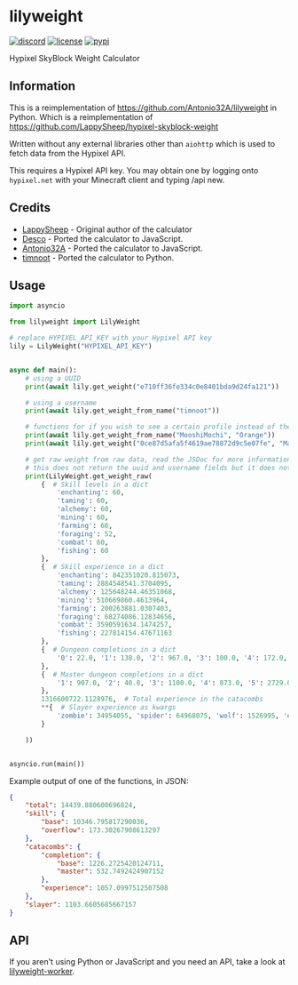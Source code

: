 # lilyweight

[![discord](https://img.shields.io/discord/670733991082459146?logo=discord&style=for-the-badge)](https://discord.gg/kXfBmF4)
[![license](https://img.shields.io/badge/license-MIT-green?style=for-the-badge)](LICENSE)
[![pypi](https://img.shields.io/pypi/v/lilyweight?style=for-the-badge)](https://pypi.org/project/lilyweight/)

Hypixel SkyBlock Weight Calculator

## Information

This is a reimplementation of https://github.com/Antonio32A/lilyweight in Python.
Which is a reimplementation of https://github.com/LappySheep/hypixel-skyblock-weight

Written without any external libraries other than `aiohttp` which is used to fetch data from the Hypixel API.

This requires a Hypixel API key. You may obtain one by logging onto `hypixel.net` with your Minecraft client and typing
/api new.

## Credits
- [LappySheep](https://github.com/LappySheep/) - Original author of the calculator
- [Desco](https://github.com/Desco1) - Ported the calculator to JavaScript.
- [Antonio32A](https://github.com/Antonio32A) - Ported the calculator to JavaScript.
- [timnoot](https://github.com/timnoot) - Ported the calculator to Python.

## Usage

```py
import asyncio

from lilyweight import LilyWeight

# replace HYPIXEL_API_KEY with your Hypixel API key
lily = LilyWeight("HYPIXEL_API_KEY")


async def main():
    # using a UUID
    print(await lily.get_weight("e710ff36fe334c0e8401bda9d24fa121"))

    # using a username
    print(await lily.get_weight_from_name("timnoot"))

    # functions for if you wish to see a certain profile instead of the most recently used profile
    print(await lily.get_weight_from_name("MooshiMochi", "Orange"))
    print(await lily.get_weight("0ce87d5afa5f4619ae78872d9c5e07fe", "Mango"))

    # get raw weight from raw data, read the JSDoc for more information
    # this does not return the uuid and username fields but it does not make any requests
    print(LilyWeight.get_weight_raw(
        {  # Skill levels in a dict
            'enchanting': 60,
            'taming': 60,
            'alchemy': 60,
            'mining': 60,
            'farming': 60,
            'foraging': 52,
            'combat': 60,
            'fishing': 60
        },
        {  # Skill experience in a dict
            'enchanting': 842351020.815073,
            'taming': 2884548541.3704095,
            'alchemy': 125648244.46351068,
            'mining': 510669860.4613964,
            'farming': 200263881.0307403,
            'foraging': 68274086.12834656,
            'combat': 3590591634.1474257,
            'fishing': 227814154.47671163
        },
        {  # Dungeon completions in a dict
            '0': 22.0, '1': 138.0, '2': 967.0, '3': 100.0, '4': 172.0, '5': 323.0, '6': 578.0, '7': 1201.0
        },
        {  # Master dungeon completions in a dict
            '1': 907.0, '2': 40.0, '3': 1100.0, '4': 873.0, '5': 2729.0, '6': 1508.0, '7': 974.0
        },
        1316600722.1128976,  # Total experience in the catacombs
        **{  # Slayer experience as kwargs
            'zombie': 34954055, 'spider': 64968075, 'wolf': 1526995, 'enderman': 3575580, 'blaze': 259305
        }

    ))


asyncio.run(main())
```

Example output of one of the functions, in JSON:
```json
{
    "total": 14439.880600696824,
    "skill": {
        "base": 10346.795817290036,
        "overflow": 173.30267908613297
    },
    "catacombs": {
        "completion": {
            "base": 1226.2725420124711,
            "master": 532.7492424907152
        },
        "experience": 1057.0997512507508
    },
    "slayer": 1103.6605685667157
}
```

## API
If you aren't using Python or JavaScript and you need an API, take a look at [lilyweight-worker](https://lilydocs.antonio32a.com/).
